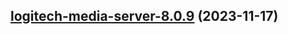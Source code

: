 

## [logitech-media-server-8.0.9](https://github.com/truecharts/charts/compare/logitech-media-server-8.0.8...logitech-media-server-8.0.9) (2023-11-17)


